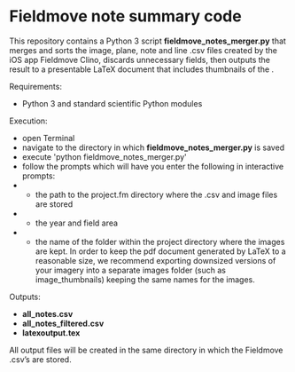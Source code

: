# Fieldmove note summary code

This repository contains a Python 3 script **fieldmove_notes_merger.py** that merges and sorts the image, plane, note and line .csv files created by the iOS app Fieldmove Clino, discards unnecessary fields, then outputs the result to a presentable LaTeX document that includes thumbnails of the .

Requirements:
* Python 3 and standard scientific Python modules

Execution:
* open Terminal
* navigate to the directory in which **fieldmove_notes_merger.py** is saved
* execute 'python fieldmove_notes_merger.py'
* follow the prompts which will have you enter the following in interactive prompts:
* * the path to the project.fm directory where the .csv and image files are stored
* * the year and field area
* * the name of the folder within the project directory where the images are kept. In order to keep the pdf document generated by LaTeX to a reasonable size, we recommend exporting downsized versions of your imagery into a separate images folder (such as image_thumbnails) keeping the same names for the images.

Outputs:
* **all_notes.csv**
* **all_notes_filtered.csv**
* **latexoutput.tex**

All output files will be created in the same directory in which the Fieldmove .csv’s are stored.
